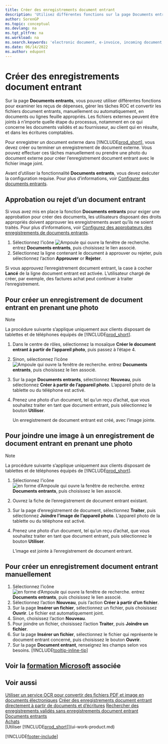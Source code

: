 ```yaml
---
title: Créer des enregistrements document entrant
description: 'Utilisez différentes fonctions sur la page Documents entrants pour consulter les reçus de dépenses, gérer les tâches d’OCR, convertir les fichiers de documents entrants et joindre des fichiers externes.'
author: SorenGP
ms.topic: conceptual
ms.devlang: na
ms.tgt_pltfrm: na
ms.workload: na
ms.search.keywords: 'electronic document, e-invoice, incoming document, OCR, ecommerce, document exchange, import invoice'
ms.date: 06/14/2022
ms.author: edupont
---
```

# <a name="create-incoming-document-records"></a>Créer des enregistrements document entrant

Sur la page **Documents entrants**, vous pouvez utiliser différentes fonctions pour examiner les reçus de dépenses, gérer les tâches ROC et convertir les fichiers document entrants, manuellement ou automatiquement, en documents ou lignes feuille appropriés. Les fichiers externes peuvent être joints à n’importe quelle étape du processus, notamment en ce qui concerne les documents validés et au fournisseur, au client qui en résulte, et dans les écritures comptables.

Pour enregistrer un document externe dans [!INCLUDE[prod_short](includes/prod_short.md)], vous devez créer ou terminer un enregistrement de document externe. Vous pouvez effectuer ces tâches manuellement ou prendre une photo du document externe pour créer l’enregistrement document entrant avec le fichier image joint.

Avant d’utiliser la fonctionnalité **Documents entrants**, vous devez exécuter la configuration requise. Pour plus d’informations, voir [Configurer des documents entrants](across-how-setup-income-documents.md).

## <a name="approve-or-reject-an-incoming-document"></a>Approbation ou rejet d’un document entrant

Si vous avez mis en place la fonction **Documents entrants** pour exiger une approbation pour créer des documents, les utilisateurs disposant des droits appropriés doivent approuver les enregistrements avant qu’ils ne soient traités. Pour plus d’informations, voir [Configurez des approbateurs des enregistrements de documents entrants](across-how-setup-income-documents.md#to-set-up-approvers-of-incoming-document-records).

1. Sélectionnez l’icône ![Ampoule qui ouvre la fenêtre de recherche.](media/ui-search/search_small.png "Dites-moi ce que vous voulez faire") entrez **Documents entrants**, puis choisissez le lien associé.
2. Sélectionnez la ligne contenant le document à approuver ou rejeter, puis sélectionnez l’action **Approuver** or **Rejeter**.

Si vous approuvez l’enregistrement document entrant, la case à cocher **Lancé** de la ligne document entrant est activée. L’utilisateur chargé de créer, par exemple, des factures achat peut continuer à traiter l’enregistrement.

## <a name="create-an-incoming-document-record-by-taking-a-photo"></a>Pour créer un enregistrement de document entrant en prenant une photo

> [!NOTE]  
> La procédure suivante s’applique uniquement aux clients disposant de tablettes et de téléphones équipés de [!INCLUDE[prod_short](includes/prod_short.md)].

1. Dans le centre de rôles, sélectionnez la mosaïque **Créer le document entrant à partir de l’appareil photo**, puis passez à l’étape 4.
2. Sinon, sélectionnez l’icône ![Ampoule qui ouvre la fenêtre de recherche.](media/ui-search/search_small.png "Dites-moi ce que vous voulez faire") entrez **Documents entrants**, puis choisissez le lien associé.
3. Sur la page **Documents entrants**, sélectionnez **Nouveau**, puis sélectionnez **Créer à partir de l’appareil photo**. L’appareil photo de la tablette ou du téléphone est activé.
4. Prenez une photo d’un document, tel qu’un reçu d’achat, que vous souhaitez traiter en tant que document entrant, puis sélectionnez le bouton **Utiliser**.

    Un enregistrement de document entrant est créé, avec l’image jointe.

## <a name="attach-an-image-to-an-incoming-document-record-by-taking-a-photo"></a>Pour joindre une image à un enregistrement de document entrant en prenant une photo

> [!NOTE]  
> La procédure suivante s’applique uniquement aux clients disposant de tablettes et de téléphones équipés de [!INCLUDE[prod_short](includes/prod_short.md)].

1. Sélectionnez l’icône ![en forme d’Ampoule qui ouvre la fenêtre de recherche.](media/ui-search/search_small.png "Dites-moi ce que vous voulez faire") entrez **Documents entrants**, puis choisissez le lien associé.
2. Ouvrez la fiche de l’enregistrement de document entrant existant.
3. Sur la page d’enregistrement de document, sélectionnez **Traiter**, puis sélectionnez **Joindre l’image de l’appareil photo**. L’appareil photo de la tablette ou du téléphone est activé.
4. Prenez une photo d’un document, tel qu’un reçu d’achat, que vous souhaitez traiter en tant que document entrant, puis sélectionnez le bouton **Utiliser**.

    L’image est jointe à l’enregistrement de document entrant.

## <a name="create-an-incoming-document-record-manually"></a>Pour créer un enregistrement document entrant manuellement

1. Sélectionnez l’icône ![en forme d’Ampoule qui ouvre la fenêtre de recherche.](media/ui-search/search_small.png "Dites-moi ce que vous voulez faire") entrez **Documents entrants**, puis choisissez le lien associé.
2. Sélectionnez l’action **Nouveau**, puis l’action **Créer à partir d’un fichier**.  
3. Sur la page **Insérer un fichier**, sélectionnez un fichier, puis choisissez **Ouvrir**. Le fichier est automatiquement joint.
4. Sinon, choisissez l’action **Nouveau**.
5. Pour joindre un fichier, choisissez l’action **Traiter**, puis **Joindre un fichier**.
6. Sur la page **Insérer un fichier**, sélectionnez le fichier qui représente le document entrant concerné, puis choisissez le bouton **Ouvrir**.
7. Sur la page **Document entrant**, renseignez les champs selon vos besoins. [!INCLUDE[tooltip-inline-tip](includes/tooltip-inline-tip_md.md)]

## <a name="see-related-microsoft-training"></a>Voir la [formation Microsoft](/training/modules/incoming-documents-dynamics-365-business-central/) associée

## <a name="see-also"></a>Voir aussi

[Utiliser un service OCR pour convertir des fichiers PDF et image en documents électroniques](across-how-use-ocr-pdf-images-files.md)
[Créer des enregistrements document entrant directement à partir de documents et d’écritures](across-how-connect-disconnect-income-document-records.md)
[Rechercher des enregistrements validés sans enregistrements document entrant](across-how-find-posted-documents-without-income-document-records.md)
[Documents entrants](across-income-documents.md)  
[Achats](purchasing-manage-purchasing.md)  
[Utiliser [!INCLUDE[prod_short](includes/prod_short.md)]](ui-work-product.md)


[!INCLUDE[footer-include](includes/footer-banner.md)]
